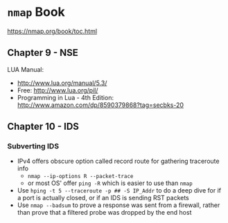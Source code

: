 # `nmap` Book
https://nmap.org/book/toc.html

## Chapter 9 - NSE
LUA Manual:
- http://www.lua.org/manual/5.3/
- Free: http://www.lua.org/pil/
- Programming in Lua - 4th Edition: http://www.amazon.com/dp/8590379868?tag=secbks-20

## Chapter 10 - IDS
### Subverting IDS
- IPv4 offers obscure option called record route for gathering traceroute info
    - `nmap --ip-options R --packet-trace`
    - or most OS' offer `ping -R` which is easier to use than `nmap`
- Use `hping -t 5 --traceroute -p ## -S IP_Addr` to do a deep dive for if a port is actually closed, or if an IDS is sending RST packets
- Use `nmap --badsum` to prove a response was sent from a firewall, rather than prove that a filtered probe was dropped by the end host